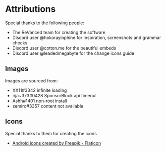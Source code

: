 # Attributions

Special thanks to the following people:

- The ReVanced team for creating the software
- Discord user @hokorayinphine for inspiration, screenshots and grammar checks
- Discord user @cotton.me for the beautiful embeds
- Discord user @leadedmegabyte for the change icons guide

## Images

Images are sourced from:

- XX11#3342 infinite loading 
- rija~373#0428 SponsorBlock api timeout
- Ashh#1401 non-root install
- zemiro#3357 content not available

## Icons

Special thanks to them for creating the icons

- [Android icons created by Freepik - Flaticon](https://www.flaticon.com/free-icons/android)
